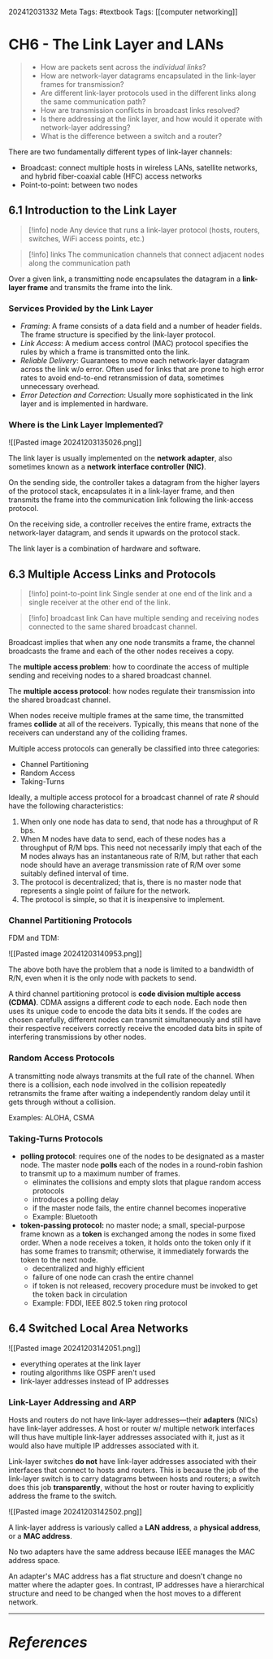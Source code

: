 202412031332
Meta Tags: #textbook 
Tags: [[computer networking]]

# CH6 - The Link Layer and LANs

>- How are packets sent across the *individual links*?
>- How are network-layer datagrams encapsulated in the link-layer frames for transmission?
>- Are different link-layer protocols used in the different links along the same communication path?
>- How are transmission conflicts in broadcast links resolved?
>- Is there addressing at the link layer, and how would it operate with network-layer addressing?
>- What is the difference between a switch and a router?

There are two fundamentally different types of link-layer channels:

- Broadcast: connect multiple hosts in wireless LANs, satellite networks, and hybrid fiber-coaxial cable (HFC) access networks
- Point-to-point: between two nodes

## 6.1 Introduction to the Link Layer

>[!info] node 
>Any device that runs a link-layer protocol (hosts, routers, switches, WiFi access points, etc.)

>[!info] links
>The communication channels that connect adjacent nodes along the communication path

Over a given link, a transmitting node encapsulates the datagram in a **link-layer frame** and transmits the frame into the link. 

### Services Provided by the Link Layer

- *Framing*: A frame consists of a data field and a number of header fields. The frame structure is specified by the link-layer protocol. 
- *Link Access*: A medium access control (MAC) protocol specifies the rules by which a frame is transmitted onto the link.
- *Reliable Delivery*: Guarantees to move each network-layer datagram across the link w/o error. Often used for links that are prone to high error rates to avoid end-to-end retransmission of data, sometimes unnecessary overhead.
- *Error Detection and Correction*: Usually more sophisticated in the link layer and is implemented in hardware.

### Where is the Link Layer Implemented❔

![[Pasted image 20241203135026.png]]

The link layer is usually implemented on the **network adapter**, also sometimes known as a **network interface controller (NIC)**. 

On the sending side, the controller takes a datagram from the higher layers of the protocol stack, encapsulates it in a link-layer frame, and then transmits the frame into the communication link following the link-access protocol. 

On the receiving side, a controller receives the entire frame, extracts the network-layer datagram, and sends it upwards on the protocol stack.

The link layer is a combination of hardware and software.

## 6.3 Multiple Access Links and Protocols

>[!info] point-to-point link
>Single sender at one end of the link and a single receiver at the other end of the link.

>[!info] broadcast link
>Can have multiple sending and receiving nodes connected to the same shared broadcast channel.

Broadcast implies that when any one node transmits a frame, the channel broadcasts the frame and each of the other nodes receives a copy. 

The **multiple access problem**: how to coordinate the access of multiple sending and receiving nodes to a shared broadcast channel.

The **multiple access protocol**: how nodes regulate their transmission into the shared broadcast channel.

When nodes receive multiple frames at the same time, the transmitted frames **collide** at all of the receivers. Typically, this means that none of the receivers can understand any of the colliding frames.

Multiple access protocols can generally be classified into three categories:

- Channel Partitioning
- Random Access
- Taking-Turns

Ideally, a multiple access protocol for a broadcast channel of rate *R* should have the following characteristics:

1. When only one node has data to send, that node has a throughput of R bps.
2. When M nodes have data to send, each of these nodes has a throughput of R/M bps. This need not necessarily imply that each of the M nodes always has an instantaneous rate of R/M, but rather that each node should have an average transmission rate of R/M over some suitably defined interval of time.
3. The protocol is decentralized; that is, there is no master node that represents a single point of failure for the network.
4. The protocol is simple, so that it is inexpensive to implement.

### Channel Partitioning Protocols

FDM and TDM:

![[Pasted image 20241203140953.png]]

The above both have the problem that a node is limited to a bandwidth of R/N, even when it is the only node with packets to send.

A third channel partitioning protocol is **code division multiple access (CDMA)**. CDMA assigns a different *code* to each node. Each node then uses its unique code to encode the data bits it sends. If the codes are chosen carefully, different nodes can transmit simultaneously and still have their respective receivers correctly receive the encoded data bits in spite of interfering transmissions by other nodes. 

### Random Access Protocols

A transmitting node always transmits at the full rate of the channel. When there is a collision, each node involved in the collision repeatedly retransmits the frame after waiting a independently random delay until it gets through without a collision. 

Examples: ALOHA, CSMA

### Taking-Turns Protocols

- **polling protocol**: requires one of the nodes to be designated as a master node. The master node **polls** each of the nodes in a round-robin fashion to transmit up to a maximum number of frames.
	- eliminates the collisions and empty slots that plague random access protocols
	- introduces a polling delay
	- if the master node fails, the entire channel becomes inoperative
	- Example: Bluetooth
- **token-passing protocol:** no master node; a small, special-purpose frame known as a **token** is exchanged among the nodes in some fixed order. When a node receives a token, it holds onto the token only if it has some frames to transmit; otherwise, it immediately forwards the token to the next node.
	- decentralized and highly efficient
	- failure of one node can crash the entire channel
	- if token is not released, recovery procedure must be invoked to get the token back in circulation
	- Example: FDDI, IEEE 802.5 token ring protocol

## 6.4 Switched Local Area Networks

![[Pasted image 20241203142051.png]]

- everything operates at the link layer
- routing algorithms like OSPF aren't used
- link-layer addresses instead of IP addresses

### Link-Layer Addressing and ARP

Hosts and routers do not have link-layer addresses—their **adapters** (NICs) have link-layer addresses. A host or router w/ multiple network interfaces will thus have multiple link-layer addresses associated with it, just as it would also have multiple IP addresses associated with it. 

Link-layer switches **do not** have link-layer addresses associated with their interfaces that connect to hosts and routers. This is because the job of the link-layer switch is to carry datagrams between hosts and routers; a switch does this job **transparently**, without the host or router having to explicitly address the frame to the switch.

![[Pasted image 20241203142502.png]]

A link-layer address is variously called a **LAN address**, a **physical address**, or a **MAC address**. 

No two adapters have the same address because IEEE manages the MAC address space.

An adapter's MAC address has a flat structure and doesn't change no matter where the adapter goes. In contrast, IP addresses have a hierarchical structure and need to be changed when the host moves to a different network.











---
# *References*